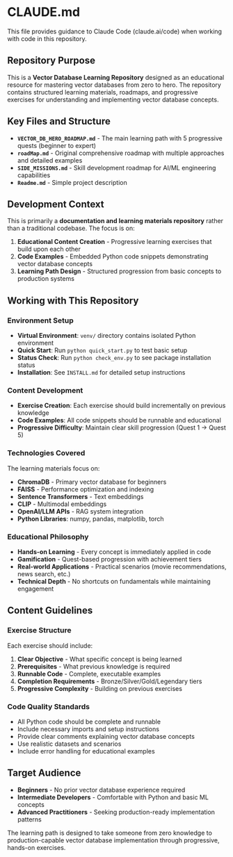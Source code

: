 # CLAUDE.md

This file provides guidance to Claude Code (claude.ai/code) when working with code in this repository.

## Repository Purpose

This is a **Vector Database Learning Repository** designed as an educational resource for mastering vector databases from zero to hero. The repository contains structured learning materials, roadmaps, and progressive exercises for understanding and implementing vector database concepts.

## Key Files and Structure

- **`VECTOR_DB_HERO_ROADMAP.md`** - The main learning path with 5 progressive quests (beginner to expert)
- **`roadMap.md`** - Original comprehensive roadmap with multiple approaches and detailed examples
- **`SIDE_MISSIONS.md`** - Skill development roadmap for AI/ML engineering capabilities 
- **`Readme.md`** - Simple project description

## Development Context

This is primarily a **documentation and learning materials repository** rather than a traditional codebase. The focus is on:

1. **Educational Content Creation** - Progressive learning exercises that build upon each other
2. **Code Examples** - Embedded Python code snippets demonstrating vector database concepts
3. **Learning Path Design** - Structured progression from basic concepts to production systems

## Working with This Repository

### Environment Setup
- **Virtual Environment**: `venv/` directory contains isolated Python environment
- **Quick Start**: Run `python quick_start.py` to test basic setup
- **Status Check**: Run `python check_env.py` to see package installation status
- **Installation**: See `INSTALL.md` for detailed setup instructions

### Content Development
- **Exercise Creation**: Each exercise should build incrementally on previous knowledge
- **Code Examples**: All code snippets should be runnable and educational
- **Progressive Difficulty**: Maintain clear skill progression (Quest 1 → Quest 5)

### Technologies Covered
The learning materials focus on:
- **ChromaDB** - Primary vector database for beginners
- **FAISS** - Performance optimization and indexing
- **Sentence Transformers** - Text embeddings
- **CLIP** - Multimodal embeddings
- **OpenAI/LLM APIs** - RAG system integration
- **Python Libraries**: numpy, pandas, matplotlib, torch

### Educational Philosophy
- **Hands-on Learning** - Every concept is immediately applied in code
- **Gamification** - Quest-based progression with achievement tiers
- **Real-world Applications** - Practical scenarios (movie recommendations, news search, etc.)
- **Technical Depth** - No shortcuts on fundamentals while maintaining engagement

## Content Guidelines

### Exercise Structure
Each exercise should include:
1. **Clear Objective** - What specific concept is being learned
2. **Prerequisites** - What previous knowledge is required
3. **Runnable Code** - Complete, executable examples
4. **Completion Requirements** - Bronze/Silver/Gold/Legendary tiers
5. **Progressive Complexity** - Building on previous exercises

### Code Quality Standards
- All Python code should be complete and runnable
- Include necessary imports and setup instructions
- Provide clear comments explaining vector database concepts
- Use realistic datasets and scenarios
- Include error handling for educational examples

## Target Audience

- **Beginners** - No prior vector database experience required
- **Intermediate Developers** - Comfortable with Python and basic ML concepts
- **Advanced Practitioners** - Seeking production-ready implementation patterns

The learning path is designed to take someone from zero knowledge to production-capable vector database implementation through progressive, hands-on exercises.